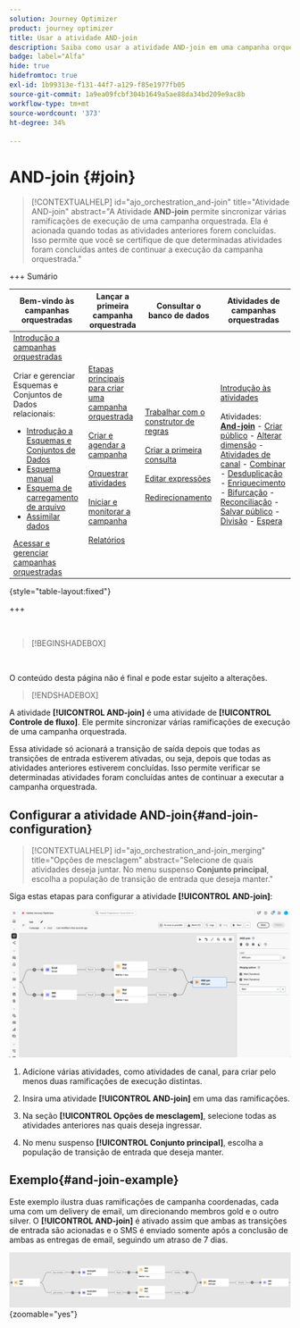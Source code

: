 ```yaml
---
solution: Journey Optimizer
product: journey optimizer
title: Usar a atividade AND-join
description: Saiba como usar a atividade AND-join em uma campanha orquestrada
badge: label="Alfa"
hide: true
hidefromtoc: true
exl-id: 1b99313e-f131-44f7-a129-f85e1977fb05
source-git-commit: 1a9ea09fcbf304b1649a5ae88da34bd209e9ac8b
workflow-type: tm+mt
source-wordcount: '373'
ht-degree: 34%

---
```


# AND-join {#join}

>[!CONTEXTUALHELP]
>id="ajo_orchestration_and-join"
>title="Atividade AND-join"
>abstract="A Atividade **AND-join** permite sincronizar várias ramificações de execução de uma campanha orquestrada. Ela é acionada quando todas as atividades anteriores forem concluídas. Isso permite que você se certifique de que determinadas atividades foram concluídas antes de continuar a execução da campanha orquestrada."


+++ Sumário

| Bem-vindo às campanhas orquestradas | Lançar a primeira campanha orquestrada | Consultar o banco de dados | Atividades de campanhas orquestradas |
|---|---|---|---|
| [Introdução a campanhas orquestradas](../gs-orchestrated-campaigns.md)<br/><br/>Criar e gerenciar Esquemas e Conjuntos de Dados relacionais:</br> <ul><li>[Introdução a Esquemas e Conjuntos de Dados](../gs-schemas.md)</li><li>[Esquema manual](../manual-schema.md)</li><li>[Esquema de carregamento de arquivo](../file-upload-schema.md)</li><li>[Assimilar dados](../ingest-data.md)</li></ul>[Acessar e gerenciar campanhas orquestradas](../access-manage-orchestrated-campaigns.md) | [Etapas principais para criar uma campanha orquestrada](../gs-campaign-creation.md)<br/><br/>[Criar e agendar a campanha](../create-orchestrated-campaign.md)<br/><br/>[Orquestrar atividades](../orchestrate-activities.md)<br/><br/>[Iniciar e monitorar a campanha](../start-monitor-campaigns.md)<br/><br/>[Relatórios](../reporting-campaigns.md) | [Trabalhar com o construtor de regras](../orchestrated-rule-builder.md)<br/><br/>[Criar a primeira consulta](../build-query.md)<br/><br/>[Editar expressões](../edit-expressions.md)<br/><br/>[Redirecionamento](../retarget.md) | [Introdução às atividades](about-activities.md)<br/><br/>Atividades:<br/><b>[And-join](and-join.md)</b> - [Criar público](build-audience.md) - [Alterar dimensão](change-dimension.md) - [Atividades de canal](channels.md) - [Combinar](combine.md) - [Desduplicação](deduplication.md) - [Enriquecimento](enrichment.md) - [Bifurcação](fork.md) - [Reconciliação](reconciliation.md) - [Salvar público](save-audience.md) - [Divisão](split.md) - [Espera](wait.md) |

{style="table-layout:fixed"}

+++

<br/>

>[!BEGINSHADEBOX]

</br>

O conteúdo desta página não é final e pode estar sujeito a alterações.

>[!ENDSHADEBOX]

A atividade **[!UICONTROL AND-join]** é uma atividade de **[!UICONTROL Controle de fluxo]**. Ele permite sincronizar várias ramificações de execução de uma campanha orquestrada.

Essa atividade só acionará a transição de saída depois que todas as transições de entrada estiverem ativadas, ou seja, depois que todas as atividades anteriores estiverem concluídas. Isso permite verificar se determinadas atividades foram concluídas antes de continuar a executar a campanha orquestrada.

## Configurar a atividade AND-join{#and-join-configuration}

>[!CONTEXTUALHELP]
>id="ajo_orchestration_and-join_merging"
>title="Opções de mesclagem"
>abstract="Selecione de quais atividades deseja juntar. No menu suspenso **Conjunto principal**, escolha a população de transição de entrada que deseja manter."

Siga estas etapas para configurar a atividade **[!UICONTROL AND-join]**:

![](../assets/workflow-andjoin.png)

1. Adicione várias atividades, como atividades de canal, para criar pelo menos duas ramificações de execução distintas.

1. Insira uma atividade **[!UICONTROL AND-join]** em uma das ramificações.

1. Na seção **[!UICONTROL Opções de mesclagem]**, selecione todas as atividades anteriores nas quais deseja ingressar.

1. No menu suspenso **[!UICONTROL Conjunto principal]**, escolha a população de transição de entrada que deseja manter.

## Exemplo{#and-join-example}

Este exemplo ilustra duas ramificações de campanha coordenadas, cada uma com um delivery de email, um direcionando membros gold e o outro silver. O **[!UICONTROL AND-join]** é ativado assim que ambas as transições de entrada são acionadas e o SMS é enviado somente após a conclusão de ambas as entregas de email, seguindo um atraso de 7 dias.

![](../assets/workflow-andjoin-example.png){zoomable="yes"}
